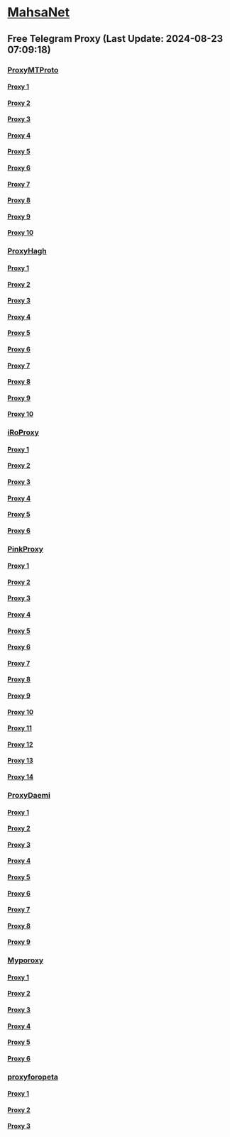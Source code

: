 
# [MahsaNet](https://t.me/mahsa_net)
## Free Telegram Proxy (Last Update: 2024-08-23 07:09:18)
### [ProxyMTProto](https://t.me/ProxyMTProto)
#### [Proxy 1](tg://proxy?server=cloudflare.com.nokia.com.co.uk.do_yo.want_to.clash_with.this.www.microsoft.com.there_is_no.place_like.localhost.www.bing.com.count_with_me.cyou.net.digikala.com.www.enamad.ir.www.google.com.again_to_fight.everyone.i_am.the_internet.transfer-email.info.&port=7443&secret=7gggggggggggggggggggggh0cmFuc2xhdGUuZ29v)
#### [Proxy 2](tg://proxy?server=cobojia-garsietiotr.tadfors-thebest.shop&port=56969&secret=7gUQUQUQUQUQUQUQUQUQUQVtaWNyb3NvZnQuY29v)
#### [Proxy 3](tg://proxy?server=108.181.121.38&port=243&secret=7gggggggggggggggggggggh0cmFuc2xhdGUuZ29v)
#### [Proxy 4](tg://proxy?server=108.181.125.118&port=243&secret=7gggggggggggggggggggggh0cmFuc2xhdGUuZ29v)
#### [Proxy 5](tg://proxy?server=isipo.ir.shiklike.ir.appnita.ir.amlakeshahresaheli.com.rasaneh.org.rearc-hitecture.ir.alzen.ir.autokala.shop.maytham.ir.arta-riagroup.com.amanatbartehran.ir.pezha-rt.ir.azar-team.ir.ki-miyaonline.com.tadbirsazan.com.bazargol.com.almacompanymobile.online&port=443&secret=eeda411655b684fe87abf58ec2235e28167765622e62616c652e6972)
#### [Proxy 6](tg://proxy?server=sokout.com.hotelerampool.ir.cg-key.ir.silicontech.ir.thei-tways.ir.karama-dhesab-iranian.com.g-oodfollower.ir.saibansaz-an.ir.shetabhub.com.daneshjooland.ir.zirbana.c-om.keyno.ir.giah1.com.cdkala.com.farabak.net.adminyab.com.playstationsorenabandar.shop&port=443&secret=3dpBFlW2hP6Hq_WOwiNeKBY%3D)
#### [Proxy 7](tg://proxy?server=maniprint.ir.damzee.com.ravindl.ir.mahdikazemi.com.ninidarya.co.ir.film-baz.ir.rez-aeibeauty.ir.snha.ir.generalfelez.com.snay.ir.1554.ir.p-ers-ianir.in-fo.karfanbazar.ir.temrah.ir.arioparvaz.ir.tooranian.ir.majazistfars.ir.almacompanymobiletehran.online&port=443&secret=3dpBFlW2hP6Hq_WOwiNeKBY%3D)
#### [Proxy 8](tg://proxy?server=hiradana.com.poetry.ir.isamtech.ir.otanateam.ir.xn----5mckejo2ne97b.com.masajed.net.alializ-adehphotography.com.t-emrah.ir.aradakhtar.com.saraystore.ir.wccisfahan.com.nar-g-esgroup.com.tand-istoos.com.simcardmobile.ir.corndog.ir.almacompanymobile.online&port=443&secret=3dpBFlW2hP6Hq_WOwiNeKBY%3D)
#### [Proxy 9](tg://proxy?server=95.217.248.202&port=443&secret=ee1603010200010001fc030386e24c3add726161682e6972)
#### [Proxy 10](tg://proxy?server=mci.ir.apt-centos.org.&port=888&secret=eeRighJJvXrFGRMCIMJdCQ)
### [ProxyHagh](https://t.me/ProxyHagh)
#### [Proxy 1](tg://proxy?server=irancell.org.irancell.irancell_yo.want_to.clash_with.this.microsoft.com.there_is_no.place_nano.localhost.bing.com.count_with_me.cyou.com.now_sudo.rm_rf.ddns.net.we_are_here.again_to_fight.with_everyone.i_am.the_internet.spirancellirancell.dns-mciaa.info.&port=443&secret=ee1603010200010001fc030386e24c3add726161682e6972)
#### [Proxy 2](tg://proxy?server=mci.ir.apt-centos.org.&port=888&secret=eeRighJJvXrFGRMCIMJdCQ)
#### [Proxy 3](tg://proxy?server=irancell.org.irancell.irancell_yo.want_to.clash_with.this.microsoft.com.there_is_no.place_nano.localhost.bing.com.count_with_me.cyou.com.now_sudo.rm_rf.ddns.net.we_are_here.again_to_fight.with_everyone.i_am.the_internet.spirancellirancell.dns-mciaa.info.&port=443&secret=ee1603010200010001fc030386e24c3add726161682e6972)
#### [Proxy 4](tg://proxy?server=mci.ir.apt-centos.org.&port=888&secret=eeRighJJvXrFGRMCIMJdCQ)
#### [Proxy 5](tg://proxy?server=irancell.org.irancell.irancell_yo.want_to.clash_with.this.microsoft.com.there_is_no.place_nano.localhost.bing.com.count_with_me.cyou.com.now_sudo.rm_rf.ddns.net.we_are_here.again_to_fight.with_everyone.i_am.the_internet.spirancellirancell.dns-mciaa.info.&port=443&secret=ee1603010200010001fc030386e24c3add726161682e6972)
#### [Proxy 6](tg://proxy?server=mci.ir.apt-centos.org.&port=888&secret=eeRighJJvXrFGRMCIMJdCQ)
#### [Proxy 7](tg://proxy?server=irancell.org.irancell.irancell_yo.want_to.clash_with.this.microsoft.com.there_is_no.place_nano.localhost.bing.com.count_with_me.cyou.com.now_sudo.rm_rf.ddns.net.we_are_here.again_to_fight.with_everyone.i_am.the_internet.spirancellirancell.dns-mciaa.info.&port=443&secret=ee1603010200010001fc030386e24c3add726161682e6972)
#### [Proxy 8](tg://proxy?server=mci.ir.apt-centos.org.&port=888&secret=eeRighJJvXrFGRMCIMJdCQ)
#### [Proxy 9](tg://proxy?server=irancell.org.irancell.irancell_yo.want_to.clash_with.this.microsoft.com.there_is_no.place_nano.localhost.bing.com.count_with_me.cyou.com.now_sudo.rm_rf.ddns.net.we_are_here.again_to_fight.with_everyone.i_am.the_internet.spirancellirancell.dns-mciaa.info.&port=443&secret=ee1603010200010001fc030386e24c3add726161682e6972)
#### [Proxy 10](tg://proxy?server=mci.ir.apt-centos.org.&port=888&secret=eeRighJJvXrFGRMCIMJdCQ)
### [iRoProxy](https://t.me/iRoProxy)
#### [Proxy 1](tg://proxy?server=82.153.35.70&port=15&secret=7gggggggggggggggggggggh0cmFuc2xhdGUuZ29v)
#### [Proxy 2](tg://proxy?server=82.153.35.64&port=15&secret=7gggggggggggggggggggggh0cmFuc2xhdGUuZ29v)
#### [Proxy 3](tg://proxy?server=82.153.35.66&port=14&secret=7gggggggggggggggggggggh0cmFuc2xhdGUuZ29v)
#### [Proxy 4](tg://proxy?server=82.153.35.68&port=14&secret=7gggggggggggggggggggggh0cmFuc2xhdGUuZ29v)
#### [Proxy 5](tg://proxy?server=82.153.35.42&port=21&secret=FgMBAgABAAH8AwOG4kw63Q%3D%3D)
#### [Proxy 6](tg://proxy?server=82.153.35.90&port=21&secret=FgMBAgABAAH8AwOG4kw63Q%3D%3D)
### [PinkProxy](https://t.me/PinkProxy)
#### [Proxy 1](tg://proxy?server=168.119.254.189&port=4045&secret=7gggggggggggggggggggggh0cmFuc2xhdGUuZ29v)
#### [Proxy 2](tg://proxy?server=167.235.70.176&port=4045&secret=7gggggggggggggggggggggh0cmFuc2xhdGUuZ29v)
#### [Proxy 3](tg://proxy?server=128.140.11.6&port=4045&secret=7gggggggggggggggggggggh0cmFuc2xhdGUuZ29v)
#### [Proxy 4](tg://proxy?server=www.strong-beer.info.&port=4045&secret=7gggggggggggggggggggggh0cmFuc2xhdGUuZ29v)
#### [Proxy 5](tg://proxy?server=www.jbl-pro.pro.&port=4045&secret=7gggggggggggggggggggggh0cmFuc2xhdGUuZ29v)
#### [Proxy 6](tg://proxy?server=www.codebaman.co.uk.&port=4045&secret=7gggggggggggggggggggggh0cmFuc2xhdGUuZ29v)
#### [Proxy 7](tg://proxy?server=www.abroarvan.co.uk.&port=4045&secret=7gggggggggggggggggggggh0cmFuc2xhdGUuZ29v)
#### [Proxy 8](tg://proxy?server=www.baratoehaji.co.uk.&port=4045&secret=FgMBAgABAAH8AwOG4kw63Q==)
#### [Proxy 9](tg://proxy?server=www.arevallake.co.uk.&port=4045&secret=FgMBAgABAAH8AwOG4kw63Q==)
#### [Proxy 10](tg://proxy?server=116.202.31.146&port=4045&secret=7gggggggggggggggggggggh0cmFuc2xhdGUuZ29v)
#### [Proxy 11](tg://proxy?server=116.203.183.81&port=4045&secret=7gggggggggggggggggggggh0cmFuc2xhdGUuZ29v)
#### [Proxy 12](tg://proxy?server=www.arevallake.co.uk.&port=4045&secret=FgMBAgABAAH8AwOG4kw63Q%3D%3D)
#### [Proxy 13](tg://proxy?server=89.110.109.223&port=4045&secret=7gggggggggggggggggggggh0cmFuc2xhdGUuZ29v)
#### [Proxy 14](tg://proxy?server=89.110.111.188&port=4045&secret=7gggggggggggggggggggggh0cmFuc2xhdGUuZ29v)
### [ProxyDaemi](https://t.me/ProxyDaemi)
#### [Proxy 1](tg://proxy?server=tork-qizi.ir.&port=7443&secret=FgMBAgABAAH8AwOG4kw63Q)
#### [Proxy 2](tg://proxy?server=185.244.183.28&port=3895&secret=7gggggggggggggggggggggh0cmFuc2xhdGUuZ29v)
#### [Proxy 3](tg://proxy?server=tork-qizi.ir.&port=7443&secret=FgMBAgABAAH8AwOG4kw63Q)
#### [Proxy 4](tg://proxy?server=cloudflare.com.nokia.co.uk.do_you.want_to.clash_without.this.www.microsoft.com.there_is_no.place_like.localhost.www.bing.com.count_with_me.cyou.net.digikala.com.msn.com.bsi.ir.enamad.ir.now_sudo.again_to_fight.everyone.i_am.dns-ssl.qeyrat.ir&port=00000000000000000000000000000000000000000000000000000000000000000000000000000465&secret=7gggggggggggggggggggggh6cWt0bHdpdWF2dnZxcXQ0eWJ2Z3ZpN3R5bzRoamw1eGdmdXZwZGY2b3RqaXljZ3dxYnltMnFhZC5vbmlvbg==)
#### [Proxy 5](tg://proxy?server=tork-qizi.ir.&port=7443&secret=FgMBAgABAAH8AwOG4kw63Q)
#### [Proxy 6](tg://proxy?server=194.164.32.111&port=8087&secret=FgMBAgABAAH8AwOG4kw63Q%3D%3D)
#### [Proxy 7](tg://proxy?server=185.173.36.60&port=3598&secret=7gggggggggggggggggggggh0cmFuc2xhdGUuZ29v)
#### [Proxy 8](tg://proxy?server=irancell.org.irancell.irancell_yo.want_to.clash_with.this.microsoft.com.there_is_no.place_nano.localhost.bing.com.count_with_me.cyou.com.now_sudo.rm_rf.ddns.net.we_are_here.again_to_fight.with_everyone.i_am.the_internet.spirancellirancell.dns-mciaa.info.&port=443&secret=ee1603010200010001fc030386e24c3add726161682e6972)
#### [Proxy 9](tg://proxy?server=www.talismanliner.info&port=443&secret=1603010200010001fc030386e24c3add)
### [Myporoxy](https://t.me/Myporoxy)
#### [Proxy 1](tg://proxy?server=cloudflare.com.nokia.com.co.uk.do_yo.want_to.clash_with.this.www.microsoft.com.there_is_no.place_like.localhost.www.bing.com.count_with_me.cyou.net.digikala.com.www.enamad.ir.www.google.com.again_to_fight.everyone.i_am.the_internet.works-shops.info.&port=7557&secret=7gggggggggggggggggggggh0cmFuc2xhdGUuZ29v)
#### [Proxy 2](tg://proxy?server=cloudflare.com.nokia.com.co.uk.do_yo.want_to.clash_with.this.www.microsoft.com.there_is_no.place_like.localhost.www.bing.com.count_with_me.cyou.net.digikala.com.www.enamad.ir.www.google.com.again_to_fight.everyone.i_am.the_internet.porublack-88.forum.&port=5777&secret=eeRigzNJvXrFGRMCIMJdEAtY2RueWVrdGFuZXQuY29tZmFyYWthdi5jb212YW4ubmFqdmEuY29tAAAAAAAAAAAAAAAAAAAAAAAAAAAAAAAA)
#### [Proxy 3](tg://proxy?server=cloudflare.com.nokia.com.co.uk.do_yo.want_to.clash_with.this.www.microsoft.com.there_is_no.place_like.localhost.www.bing.com.count_with_me.cyou.net.digikala.com.www.enamad.ir.www.google.com.again_to_fight.everyone.i_am.the_internet.works-shops.info.&port=7557&secret=7gggggggggggggggggggggh0cmFuc2xhdGUuZ29v)
#### [Proxy 4](tg://proxy?server=cloudflare.com.nokia.com.co.uk.do_yo.want_to.clash_with.this.www.microsoft.com.there_is_no.place_like.localhost.www.bing.com.count_with_me.cyou.net.digikala.com.www.enamad.ir.www.google.com.again_to_fight.everyone.i_am.the_internet.works-shops.info.&port=7557&secret=7gggggggggggggggggggggh0cmFuc2xhdGUuZ29v)
#### [Proxy 5](tg://proxy?server=cloudflare.com.nokia.com.co.uk.do_yo.want_to.clash_with.this.www.microsoft.com.there_is_no.place_like.localhost.www.bing.com.count_with_me.cyou.net.digikala.com.www.enamad.ir.www.google.com.again_to_fight.everyone.i_am.the_internet.works-shops.info.&port=7557&secret=7gggggggggggggggggggggh0cmFuc2xhdGUuZ29v)
#### [Proxy 6](tg://proxy?server=cloudflare.com.nokia.com.co.uk.do_yo.want_to.clash_with.this.www.microsoft.com.there_is_no.place_like.localhost.www.bing.com.count_with_me.cyou.net.digikala.com.www.enamad.ir.www.google.com.again_to_fight.everyone.i_am.the_internet.torbo-fact.info.&port=3993&secret=7gggggggggggggggggggggh0cmFuc2xhdGUuZ29v)
### [proxyforopeta](https://t.me/proxyforopeta)
#### [Proxy 1](tg://proxy?server=91.142.78.45&port=3895&secret=7gggggggggggggggggggggh0cmFuc2xhdGUuZ29v)
#### [Proxy 2](tg://proxy?server=91.142.79.92&port=3895&secret=7gggggggggggggggggggggh0cmFuc2xhdGUuZ29v)
#### [Proxy 3](tg://proxy?server=185.173.38.185&port=3598&secret=7gggggggggggggggggggggh0cmFuc2xhdGUuZ29v)

    